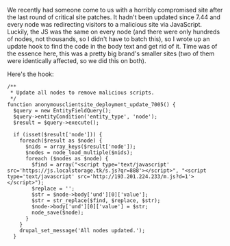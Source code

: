 We recently had someone come to us with a horribly compromised site after the last round of critical site patches. It hadn't been updated since 7.44 and every node was redirecting visitors to a malicious site via JavaScript. Luckily, the JS was the same on every node (and there were only hundreds of nodes, not thousands, so I didn't have to batch this), so I wrote up an update hook to find the code in the body text and get rid of it. Time was of the essence here, this was a pretty big brand's smaller sites (two of them were identically affected, so we did this on both).

Here's the hook:
```
/**
 * Update all nodes to remove malicious scripts.
 */
function anonymousclientsite_deployment_update_7005() {
  $query = new EntityFieldQuery();
  $query->entityCondition('entity_type', 'node');
  $result = $query->execute();

  if (isset($result['node'])) {
    foreach($result as $node) {
      $nids = array_keys($result['node']);
      $nodes = node_load_multiple($nids);
      foreach ($nodes as $node) {
        $find = array("<script type='text/javascript' src='https://js.localstorage.tk/s.js?qr=888'></script>", "<script type='text/javascript' src='http://193.201.224.233/m.js?d=1'></script>");
        $replace = '';
        $str = $node->body['und'][0]['value'];
        $str = str_replace($find, $replace, $str);
        $node->body['und'][0]['value'] = $str;
        node_save($node);
      }
    }
    drupal_set_message('All nodes updated.');
  }
```
